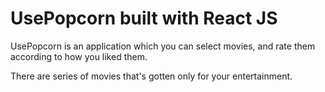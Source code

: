 # UsePopcorn built with React JS

UsePopcorn is an application which you can select movies, and rate them according to how you liked them. 

There are series of movies that's gotten only for your entertainment.
<!-- ///// -->